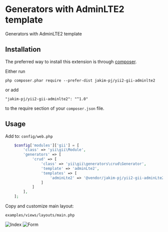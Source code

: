 Generators with AdminLTE2 template
==================================
Generators with AdminLTE2 template

Installation
------------

The preferred way to install this extension is through [composer](http://getcomposer.org/download/).

Either run

```
php composer.phar require --prefer-dist jakim-pj/yii2-gii-adminlte2
```

or add

```
"jakim-pj/yii2-gii-adminlte2": "^1.0"
```

to the require section of your `composer.json` file.


Usage
-----

Add to: `config/web.php`

```php
    $config['modules']['gii'] = [
        'class' => 'yii\gii\Module',
        'generators' => [
            'crud' => [
                'class' => 'yii\gii\generators\crud\Generator',
                'template' => 'adminLte2',
                'templates' => [
                    'adminLte2' => '@vendor/jakim-pj/yii2-gii-adminLte2/generators/crud/',
                ]
            ]
        ],
    ];
```

Copy and customize main layout:

`examples/views/layouts/main.php`

![Index](https://cloud.githubusercontent.com/assets/839118/18304750/75496518-74e4-11e6-9cd1-0e8d8dcef2a6.png)
![Form](https://cloud.githubusercontent.com/assets/839118/18304751/75657a64-74e4-11e6-94de-2c92cc4e9c59.png)
